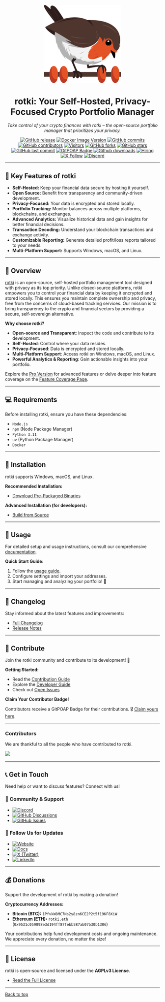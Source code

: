 <div align="center">
  <img src="https://raw.githubusercontent.com/rotki/rotki/develop/frontend/app/public/assets/images/rotkehlchen_no_text.png" alt="rotki Logo" width="250">
</div>

<h1 align="center">rotki: Your Self-Hosted, Privacy-Focused Crypto Portfolio Manager</h1>

<p align="center">
  <em>Take control of your crypto finances with rotki – the open-source portfolio manager that prioritizes your privacy.</em>
</p>

<div align="center">

[![GitHub release](https://img.shields.io/github/release/rotki/rotki.svg)](https://GitHub.com/rotki/rotki/releases/)
[![Docker Image Version](https://img.shields.io/docker/v/rotki/rotki/latest?label=Docker)](https://hub.docker.com/r/rotki/rotki)
[![GitHub commits](https://img.shields.io/github/commits-since/rotki/rotki/latest.svg)](https://GitHub.com/rotki/rotki/commit/)
[![GitHub contributors](https://img.shields.io/github/contributors/rotki/rotki.svg?style=flat)](https://github.com/rotki/rotki/graphs/contributors)
[![Visitors](https://api.visitorbadge.io/api/visitors?path=rotki%2Frotki%20&countColor=%23263759&style=flat)](https://rotki.com/)
[![GitHub forks](https://img.shields.io/github/forks/rotki/rotki)](https://github.com/rotki/rotki/forks)
[![GitHub stars](https://img.shields.io/github/stars/rotki/rotki)](https://github.com/rotki/rotki/stargazers)
[![GitHub last commit](https://img.shields.io/github/last-commit/rotki/rotki)](https://github.com/rotki/rotki/commits/master)
[![GitPOAP Badge](https://public-api.gitpoap.io/v1/repo/rotki/rotki/badge)](https://www.gitpoap.io/gh/rotki/rotki)
[![Github downloads](https://img.shields.io/github/downloads/rotki/rotki/total.svg)](https://GitHub.com/rotki/rotki/releases/)
[![Hiring](https://img.shields.io/badge/Hiring-Open-brightgreen)](https://rotki.com/jobs/)
[![X Follow](https://img.shields.io/twitter/follow/rotkiapp)](https://twitter.com/rotkiapp)
[![Discord](https://img.shields.io/discord/657906918408585217.svg?label=&logo=discord&logoColor=ffffff&color=7389D8&labelColor=6A7EC2)](https://discord.rotki.com/)

</div>

---

## 🔑 **Key Features of rotki**

*   **Self-Hosted:** Keep your financial data secure by hosting it yourself.
*   **Open Source:**  Benefit from transparency and community-driven development.
*   **Privacy-Focused:**  Your data is encrypted and stored locally.
*   **Portfolio Tracking:** Monitor balances across multiple platforms, blockchains, and exchanges.
*   **Advanced Analytics:** Visualize historical data and gain insights for better financial decisions.
*   **Transaction Decoding:** Understand your blockchain transactions and exchange activity.
*   **Customizable Reporting:** Generate detailed profit/loss reports tailored to your needs.
*   **Multi-Platform Support:** Supports Windows, macOS, and Linux.

---

## 📖 **Overview**

[rotki](https://rotki.com/) is an open-source, self-hosted portfolio management tool designed with privacy as its top priority. Unlike closed-source platforms, rotki empowers you to control your financial data by keeping it encrypted and stored locally. This ensures you maintain complete ownership and privacy, free from the concerns of cloud-based tracking services. Our mission is to bring transparency to the crypto and financial sectors by providing a secure, self-sovereign alternative.

**Why choose rotki?**

*   **Open-source and Transparent**: Inspect the code and contribute to its development.
*   **Self-Hosted**: Control where your data resides.
*   **Privacy-Focused**: Data is encrypted and stored locally.
*   **Multi-Platform Support**: Access rotki on Windows, macOS, and Linux.
*   **Powerful Analytics & Reporting**: Gain actionable insights into your portfolio.

Explore the [Pro Version](https://rotki.com/products/) for advanced features or delve deeper into feature coverage on the [Feature Coverage Page](https://rotki.com/products/details).

---

## 💻 **Requirements**

Before installing rotki, ensure you have these dependencies:

*   `Node.js`
*   `npm` (Node Package Manager)
*   `Python 3.11`
*   `uv` (Python Package Manager)
*   `Docker`

---

## 🚀 **Installation**

rotki supports Windows, macOS, and Linux.

**Recommended Installation:**

*   [Download Pre-Packaged Binaries](https://docs.rotki.com/requirement-and-installation/packaged-binaries.html)

**Advanced Installation (for developers):**

*   [Build from Source](https://docs.rotki.com/requirement-and-installation/build-from-source.html)

---

## 📝 **Usage**

For detailed setup and usage instructions, consult our comprehensive [documentation](https://docs.rotki.com/).

**Quick Start Guide:**

1.  Follow the [usage guide](https://docs.rotki.com/usage-guides/).
2.  Configure settings and import your addresses.
3.  Start managing and analyzing your portfolio! 🚀

---

## 📢 **Changelog**

Stay informed about the latest features and improvements:

*   [Full Changelog](https://rotki.readthedocs.io/en/latest/changelog.html)
*   [Release Notes](https://github.com/rotki/rotki/releases)

---

## 🤝 **Contribute**

Join the rotki community and contribute to its development! 🎉

**Getting Started:**

*   Read the [Contribution Guide](CONTRIBUTING.md)
*   Explore the [Developer Guide](https://docs.rotki.com/contribution-guides/)
*   Check out [Open Issues](https://github.com/rotki/rotki/issues)

**Claim Your Contributor Badge!**

Contributors receive a GitPOAP Badge for their contributions. 🎖 [Claim yours here](https://www.gitpoap.io/rp/62).

---

### Contributors

We are thankful to all the people who have contributed to rotki.

<a href="https://github.com/rotki/rotki/graphs/contributors">
  <img src="https://contrib.rocks/image?repo=rotki/rotki&max=999&anon=1&columns=12" />
</a>

---

## 📞 **Get in Touch**

Need help or want to discuss features? Connect with us!

### 💬 **Community & Support**

*   [![Discord](https://img.shields.io/badge/Join%20our%20Discord-5865F2?logo=discord&logoColor=white&style=for-the-badge)](https://discord.rotki.com)
*   [![GitHub Discussions](https://img.shields.io/badge/GitHub%20Discussions-181717?logo=github&logoColor=white&style=for-the-badge)](https://github.com/rotki/rotki/discussions)
*   [![GitHub Issues](https://img.shields.io/badge/Report%20an%20Issue-F05032?logo=github&logoColor=white&style=for-the-badge)](https://github.com/rotki/rotki/issues)

### 📌 **Follow Us for Updates**

*   [![Website](https://img.shields.io/badge/Visit%20rotki-1E90FF?logoColor=white&style=for-the-badge)](https://rotki.com)
*   [![Docs](https://img.shields.io/badge/Read%20the%20Docs-FF4500?logo=read-the-docs&logoColor=white&style=for-the-badge)](https://docs.rotki.com/)
*   [![X (Twitter)](https://img.shields.io/badge/Follow%20on%20X-000000?logo=x&logoColor=white&style=for-the-badge)](https://twitter.com/rotkiapp)
*   [![LinkedIn](https://img.shields.io/badge/Connect%20on%20LinkedIn-0077B5?logo=linkedin&logoColor=white&style=for-the-badge)](https://www.linkedin.com/company/rotki)

---

## 💰 **Donations**

Support the development of rotki by making a donation!

**Cryptocurrency Addresses:**

*   **Bitcoin (BTC):** `1PfvkW8MC7Ns2y8zn6CE2P2t5f19KF8XiW`
*   **Ethereum (ETH):** `rotki.eth` (`0x9531c059098e3d194ff87febb587ab07b30b1306`)

Your contributions help fund development costs and ongoing maintenance. We appreciate every donation, no matter the size!

---

## 📄 **License**

rotki is open-source and licensed under the **AGPLv3 License**.

*   [Read the Full License](https://github.com/rotki/rotki/blob/develop/LICENSE.md)

---

[Back to top](#top)